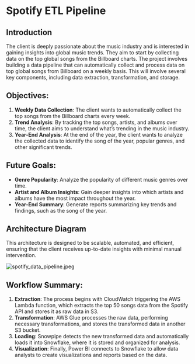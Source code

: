 # Spotify ETL Pipeline

## Introduction
The client is deeply passionate about the music industry and is interested in gaining insights into global music trends. They aim to start by collecting data on the top global songs from the Billboard charts.
The project involves building a data pipeline that can automatically collect and process data on top global songs from Billboard on a weekly basis. This will involve several key components, including data extraction, transformation, and storage.

## Objectives:

1. **Weekly Data Collection**: The client wants to automatically collect the top songs from the Billboard charts every week.
2. **Trend Analysis**: By tracking the top songs, artists, and albums over time, the client aims to understand what’s trending in the music industry.
3. **Year-End Analysis**: At the end of the year, the client wants to analyze the collected data to identify the song of the year, popular genres, and other significant trends.

## Future Goals:

- **Genre Popularity**: Analyze the popularity of different music genres over time.
- **Artist and Album Insights**: Gain deeper insights into which artists and albums have the most impact throughout the year.
- **Year-End Summary**: Generate reports summarizing key trends and findings, such as the song of the year.

## Architecture Diagram

This architecture is designed to be scalable, automated, and efficient, ensuring that the client receives up-to-date insights with minimal manual intervention.

![spotify_data_pipeline.jpeg](https://prod-files-secure.s3.us-west-2.amazonaws.com/1683fe5a-2746-4f89-ba62-22b6981e9456/85155097-95fd-4f1f-9db3-10640fe01828/spotify_data_pipeline.jpeg)

## **Workflow Summary:**

1. **Extraction**: The process begins with CloudWatch triggering the AWS Lambda function, which extracts the top 50 songs data from the Spotify API and stores it as raw data in S3.
2. **Transformation**: AWS Glue processes the raw data, performing necessary transformations, and stores the transformed data in another S3 bucket.
3. **Loading**: Snowpipe detects the new transformed data and automatically loads it into Snowflake, where it is stored and organized for analysis.
4. **Visualization**: Finally, Power BI connects to Snowflake to allow data analysts to create visualizations and reports based on the data.
